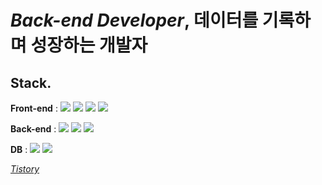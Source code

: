 # *Back-end Developer*, 데이터를 기록하며 성장하는 개발자
## Stack.
**Front-end** : 
![](https://img.shields.io/badge/html5-E34F26?style=flat&logo=html5&logoColor=white)
![](https://img.shields.io/badge/css-1572B6?style=flat&logo=css3&logoColor=white)
![](https://img.shields.io/badge/javascript-F7DF1E?style=flat&logo=javascript&logoColor=black)
![](https://img.shields.io/badge/jquery-0769AD?style=flat&logo=jquery&logoColor=white)

**Back-end** : 
![](https://img.shields.io/badge/java-007396?style=flat&logo=java&logoColor=white) 
![](https://img.shields.io/badge/Spring-6DB33F?style=flat&logo=Spring&logoColor=white)
![](https://img.shields.io/badge/springboot-6DB33F?style=flat&logo=springboot&logoColor=white)

**DB** :
![](https://img.shields.io/badge/oracle-F80000?style=flat&logo=oracle&logoColor=white)
![](https://img.shields.io/badge/mysql-4479A1?style=flat&logo=mysql&logoColor=white)

<I>[Tistory](https://h0ngss-data.tistory.com/)</I>
